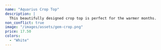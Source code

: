 ```yaml
---
name: "Aquarius Crop Top"
description: |
  This beautifully designed crop top is perfect for the warmer months.
non_conflict: true
image: "/images/assets/gem-crop.png"
price: 17.50
colors:
  - "White"
---
```

